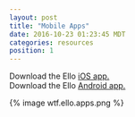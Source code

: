 ```yaml
---
layout: post
title: "Mobile Apps"
date: 2016-10-23 01:23:45 MDT
categories: resources
position: 1
---
```


Download the Ello [iOS app.](https://itunes.apple.com/app/apple-store/id953614327?mt=8)    
Download the Ello [Android app.](https://play.google.com/store/apps/details?id=co.ello.ElloApp)

{% image wtf.ello.apps.png %}
